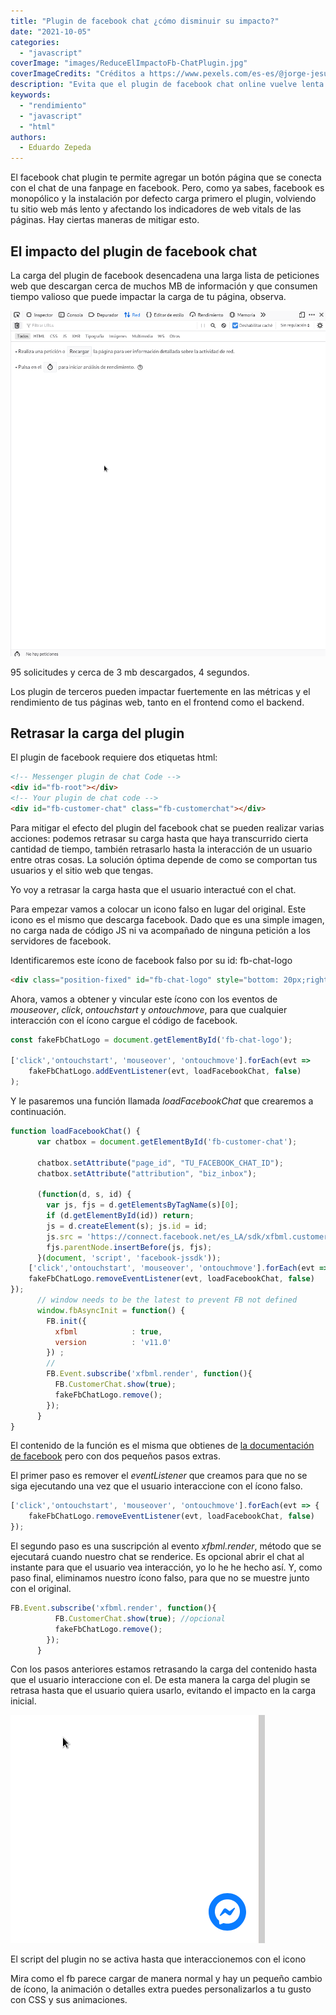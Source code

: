 ```yaml
---
title: "Plugin de facebook chat ¿cómo disminuir su impacto?"
date: "2021-10-05"
categories: 
  - "javascript"
coverImage: "images/ReduceElImpactoFb-ChatPlugin.jpg"
coverImageCredits: "Créditos a https://www.pexels.com/es-es/@jorge-jesus-137537/"
description: "Evita que el plugin de facebook chat online vuelve lenta la carga de tu página, y afecte los indicadores de web vitals, retrasando su carga."
keywords:
  - "rendimiento"
  - "javascript"
  - "html"
authors:
  - Eduardo Zepeda
---
```


El facebook chat plugin te permite agregar un botón página que se conecta con el chat de una fanpage en facebook. Pero, como ya sabes, facebook es monopólico y la instalación por defecto carga primero el plugin, volviendo tu sitio web más lento y afectando los indicadores de web vitals de las páginas. Hay ciertas maneras de mitigar esto.

## El impacto del plugin de facebook chat

La carga del plugin de facebook desencadena una larga lista de peticiones web que descargan cerca de muchos MB de información y que consumen tiempo valioso que puede impactar la carga de tu página, observa.

![Descargas desencadenadas por el plugin de chat de facebook.](images/CargaArchivosDelFacebookChatPlugin.gif)

95 solicitudes y cerca de 3 mb descargados, 4 segundos.

Los plugin de terceros pueden impactar fuertemente en las métricas y el rendimiento de tus páginas web, tanto en el frontend como el backend.

## Retrasar la carga del plugin

El plugin de facebook requiere dos etiquetas html:

```html
<!-- Messenger plugin de chat Code -->
<div id="fb-root"></div>
<!-- Your plugin de chat code -->
<div id="fb-customer-chat" class="fb-customerchat"></div>
```

Para mitigar el efecto del plugin del facebook chat se pueden realizar varias acciones: podemos retrasar su carga hasta que haya transcurrido cierta cantidad de tiempo, también retrasarlo hasta la interacción de un usuario entre otras cosas. La solución óptima depende de como se comportan tus usuarios y el sitio web que tengas.

Yo voy a retrasar la carga hasta que el usuario interactué con el chat.

Para empezar vamos a colocar un icono falso en lugar del original. Este icono es el mismo que descarga facebook. Dado que es una simple imagen, no carga nada de código JS ni va acompañado de ninguna petición a los servidores de facebook.

Identificaremos este ícono de facebook falso por su id: fb-chat-logo

```html
<div class="position-fixed" id="fb-chat-logo" style="bottom: 20px;right:20px; z-index: 1;"><svg width="60px" height="60px" viewBox="0 0 60 60" cursor="pointer"><svg x="0" y="0" width="60px" height="60px"><g stroke="none" stroke-width="1" fill="none" fill-rule="evenodd"><g><circle fill="#0A7CFF" cx="30" cy="30" r="30"></circle><svg x="10" y="10"><g transform="translate(0.000000, -10.000000)" fill="#FFFFFF"><g id="logo" transform="translate(0.000000, 10.000000)"><path d="M20,0 C31.2666,0 40,8.2528 40,19.4 C40,30.5472 31.2666,38.8 20,38.8 C17.9763,38.8 16.0348,38.5327 14.2106,38.0311 C13.856,37.9335 13.4789,37.9612 13.1424,38.1098 L9.1727,39.8621 C8.1343,40.3205 6.9621,39.5819 6.9273,38.4474 L6.8184,34.8894 C6.805,34.4513 6.6078,34.0414 6.2811,33.7492 C2.3896,30.2691 0,25.2307 0,19.4 C0,8.2528 8.7334,0 20,0 Z M7.99009,25.07344 C7.42629,25.96794 8.52579,26.97594 9.36809,26.33674 L15.67879,21.54734 C16.10569,21.22334 16.69559,21.22164 17.12429,21.54314 L21.79709,25.04774 C23.19919,26.09944 25.20039,25.73014 26.13499,24.24744 L32.00999,14.92654 C32.57369,14.03204 31.47419,13.02404 30.63189,13.66324 L24.32119,18.45264 C23.89429,18.77664 23.30439,18.77834 22.87569,18.45674 L18.20299,14.95224 C16.80079,13.90064 14.79959,14.26984 13.86509,15.75264 L7.99009,25.07344 Z"></path></g></g></svg></g></g></svg></svg></div>
```

Ahora, vamos a obtener y vincular este ícono con los eventos de _mouseover_, _click_, _ontouchstart_ y _ontouchmove_, para que cualquier interacción con el ícono cargue el código de facebook.

```javascript
const fakeFbChatLogo = document.getElementById('fb-chat-logo');

['click','ontouchstart', 'mouseover', 'ontouchmove'].forEach(evt => 
    fakeFbChatLogo.addEventListener(evt, loadFacebookChat, false)
);
```

Y le pasaremos una función llamada _loadFacebookChat_ que crearemos a continuación.

```javascript
function loadFacebookChat() {
      var chatbox = document.getElementById('fb-customer-chat');

      chatbox.setAttribute("page_id", "TU_FACEBOOK_CHAT_ID");
      chatbox.setAttribute("attribution", "biz_inbox");

      (function(d, s, id) {
        var js, fjs = d.getElementsByTagName(s)[0];
        if (d.getElementById(id)) return;
        js = d.createElement(s); js.id = id;
        js.src = 'https://connect.facebook.net/es_LA/sdk/xfbml.customerchat.js';
        fjs.parentNode.insertBefore(js, fjs);
      }(document, 'script', 'facebook-jssdk'));
    ['click','ontouchstart', 'mouseover', 'ontouchmove'].forEach(evt => {
    fakeFbChatLogo.removeEventListener(evt, loadFacebookChat, false)
});
      // window needs to be the latest to prevent FB not defined 
      window.fbAsyncInit = function() {
        FB.init({
          xfbml            : true,
          version          : 'v11.0'
        }) ;
        // 
        FB.Event.subscribe('xfbml.render', function(){
          FB.CustomerChat.show(true);
          fakeFbChatLogo.remove();      
        });
      }
}
```

El contenido de la función es el misma que obtienes de [la documentación de facebook](https://www.facebook.com/business/help/1524587524402327) pero con dos pequeños pasos extras.

El primer paso es remover el _eventListener_ que creamos para que no se siga ejecutando una vez que el usuario interaccione con el ícono falso.

```javascript
['click','ontouchstart', 'mouseover', 'ontouchmove'].forEach(evt => {
    fakeFbChatLogo.removeEventListener(evt, loadFacebookChat, false)
});
```

El segundo paso es una suscripción al evento _xfbml.render_, método que se ejecutará cuando nuestro chat se renderice. Es opcional abrir el chat al instante para que el usuario vea interacción, yo lo he he hecho así. Y, como paso final, eliminamos nuestro ícono falso, para que no se muestre junto con el original.

```javascript
FB.Event.subscribe('xfbml.render', function(){
          FB.CustomerChat.show(true); //opcional
          fakeFbChatLogo.remove();      
        });
      }
```

Con los pasos anteriores estamos retrasando la carga del contenido hasta que el usuario interaccione con el. De esta manera la carga del plugin se retrasa hasta que el usuario quiera usarlo, evitando el impacto en la carga inicial.

![Carga retrasada del plugin de facebook](images/CargaRetardadaDelFacebookChatPlugin.gif)

El script del plugin no se activa hasta que interaccionemos con el icono

Mira como el fb parece cargar de manera normal y hay un pequeño cambio de ícono, la animación o detalles extra puedes personalizarlos a tu gusto con CSS y sus animaciones.
